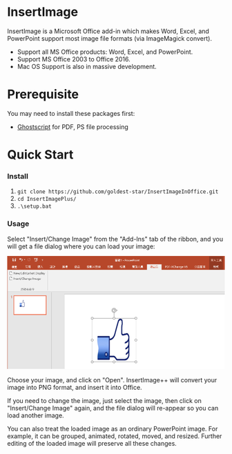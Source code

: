 InsertImage
======

InsertImage is a Microsoft Office add-in which makes Word, Excel, and PowerPoint support most image file formats (via ImageMagick convert).

- Support all MS Office products: Word, Excel, and PowerPoint.
- Support MS Office 2003 to Office 2016.
- Mac OS Support is also in massive development.

# Prerequisite
You may need to install these packages first:
- [Ghostscript](https://www.ghostscript.com/download/gsdnld.html) for PDF, PS file processing

# Quick Start

### Install
1. `git clone https://github.com/goldest-star/InsertImageInOffice.git`
2. `cd InsertImagePlus/`
3. `.\setup.bat`

### Usage

Select "Insert/Change Image" from the "Add-Ins" tab of the ribbon, and you will get a file dialog where you can load your image:

![alt text](https://github.com/goldest-star/InsertImageInOffice/blob/main/Office_Add-Ins.png)

Choose your image, and click on "Open". InsertImage++ will convert your image into PNG format, and insert it into Office.

If you need to change the image, just select the image, then click on "Insert/Change Image" again, and the file dialog will re-appear so you can load another image.

You can also treat the loaded image as an ordinary PowerPoint image. For example, it can be grouped, animated, rotated, moved, and resized. Further editing of the loaded image will preserve all these changes.
